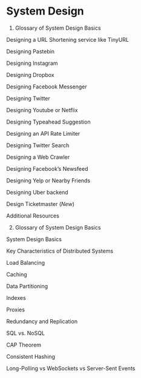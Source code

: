 # System Design

1. Glossary of System Design Basics

Designing a URL Shortening service like TinyURL

Designing Pastebin

Designing Instagram

Designing Dropbox

Designing Facebook Messenger

Designing Twitter

Designing Youtube or Netflix

Designing Typeahead Suggestion

Designing an API Rate Limiter

Designing Twitter Search

Designing a Web Crawler

Designing Facebook’s Newsfeed

Designing Yelp or Nearby Friends

Designing Uber backend

Design Ticketmaster (*New*)

Additional Resources

2. Glossary of System Design Basics

System Design Basics

Key Characteristics of Distributed Systems

Load Balancing

Caching

Data Partitioning

Indexes

Proxies

Redundancy and Replication

SQL vs. NoSQL

CAP Theorem

Consistent Hashing

Long-Polling vs WebSockets vs Server-Sent Events
